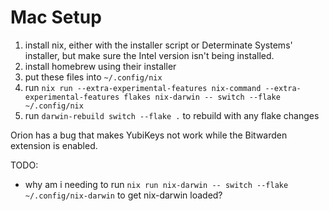 # Mac Setup

1. install nix, either with the installer script or Determinate Systems' installer, but make sure the Intel version isn't being installed.
1. install homebrew using their installer
1. put these files into `~/.config/nix`
1. run `nix run --extra-experimental-features nix-command --extra-experimental-features flakes nix-darwin -- switch --flake ~/.config/nix`
1. run `darwin-rebuild switch --flake .` to rebuild with any flake changes

Orion has a bug that makes YubiKeys not work while the Bitwarden extension is enabled.

TODO:
- why am i needing to run `nix run nix-darwin -- switch --flake ~/.config/nix-darwin` to get nix-darwin loaded?
